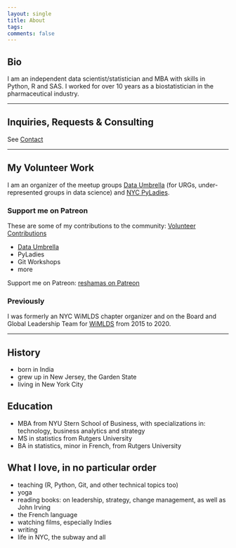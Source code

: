 ```yaml
---
layout: single
title: About
tags: 
comments: false
---
```


## Bio
I am an independent data scientist/statistician and MBA with skills in Python, R and SAS. I worked for over 10 years as a biostatistician in the pharmaceutical industry.  

---

## Inquiries, Requests & Consulting
See [Contact](../consulting/index.md)


---
## My Volunteer Work 
I am an organizer of the meetup groups [Data Umbrella](https://www.dataumbrella.org/) (for URGs, under-represented groups in data science) and [NYC PyLadies](https://www.meetup.com/NYC-PyLadies/).


### Support me on Patreon
These are some of my contributions to the community:  [Volunteer Contributions](wimlds_volunteer.md)  
* [Data Umbrella](https://www.dataumbrella.org/home)
* PyLadies
* Git Workshops
* more 

Support me on Patreon:  [reshamas on Patreon](https://www.patreon.com/reshamas) 

### Previously
I was formerly an NYC WiMLDS chapter organizer and on the Board and Global Leadership Team for [WiMLDS](wimlds.org) from 2015 to 2020.  

---

## History
- born in India
- grew up in New Jersey, the Garden State
- living in New York City

## Education
- MBA from NYU Stern School of Business, with specializations in: technology, business analytics and strategy
- MS in statistics from Rutgers University
- BA in statistics, minor in French, from Rutgers University

## What I love, in no particular order
- teaching (R, Python, Git, and other technical topics too)
- yoga
- reading books:  on leadership, strategy, change management, as well as John Irving
- the French language
- watching films, especially Indies
- writing
- life in NYC, the subway and all
 
